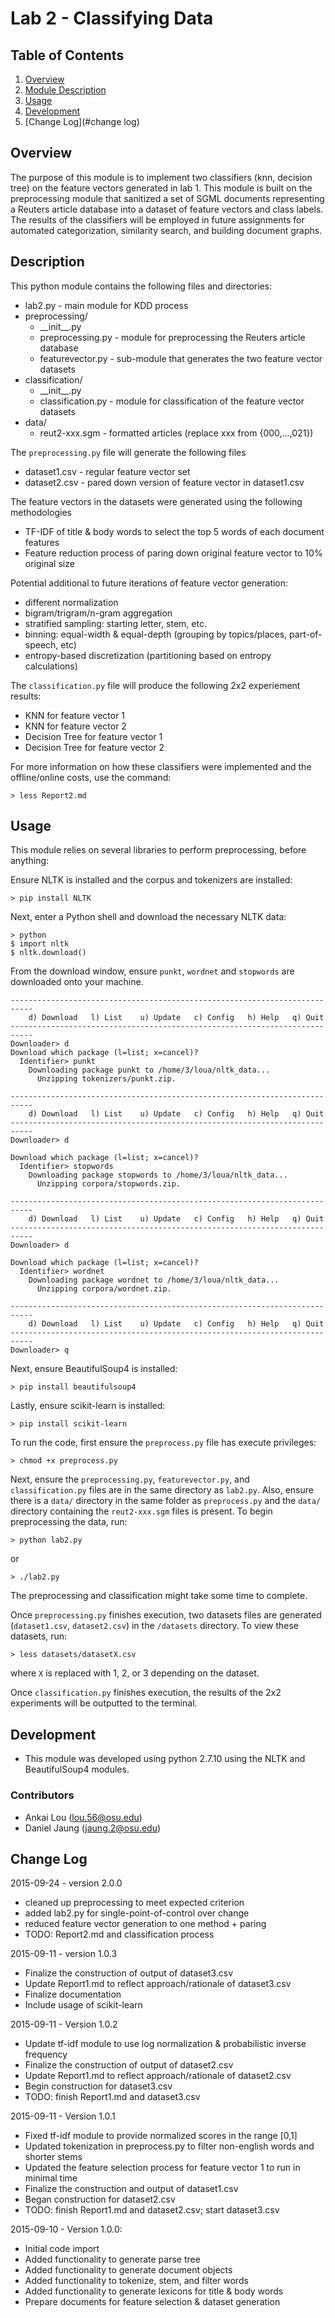 Lab 2 - Classifying Data
========================

## Table of Contents
1. [Overview](#overview)
2. [Module Description](#description)
3. [Usage](#usage)
4. [Development](#development)
5. [Change Log](#change log)

## Overview
The purpose of this module is to implement two classifiers (knn, decision tree) on the feature vectors generated in lab 1. This module is built on the preprocessing module that sanitized a set of SGML documents representing a Reuters article database into a dataset of feature vectors and class labels. The results of the classifiers will be employed in future assignments for automated categorization, similarity search, and building document graphs.

## Description
This python module contains the following files and directories:

* lab2.py - main module for KDD process
* preprocessing/
    * \_\_init\_\_.py
    * preprocessing.py - module for preprocessing the Reuters article database
    * featurevector.py - sub-module that generates the two feature vector datasets
* classification/
    * \_\_init\_\_.py
    * classification.py - module for classification of the feature vector datasets
* data/
    * reut2-xxx.sgm - formatted articles (replace xxx from {000,...,021})

The `preprocessing.py` file will generate the following files

* dataset1.csv - regular feature vector set
* dataset2.csv - pared down version of feature vector in dataset1.csv

The feature vectors in the datasets were generated using the following methodologies

* TF-IDF of title & body words to select the top 5 words of each document features
* Feature reduction process of paring down original feature vector to 10% original size

Potential additional to future iterations of feature vector generation:

* different normalization
* bigram/trigram/n-gram aggregation
* stratified sampling: starting letter, stem, etc.
* binning: equal-width & equal-depth (grouping by topics/places, part-of-speech, etc)
* entropy-based discretization (partitioning based on entropy calculations)

The `classification.py` file will produce the following 2x2 experiement results:

* KNN for feature vector 1
* KNN for feature vector 2
* Decision Tree for feature vector 1
* Decision Tree for feature vector 2

For more information on how these classifiers were implemented and the offline/online costs, use the command:

```
> less Report2.md
```

## Usage
This module relies on several libraries to perform preprocessing, before anything:

Ensure NLTK is installed and the corpus and tokenizers are installed:

```
> pip install NLTK
```

Next, enter a Python shell and download the necessary NLTK data:

```
> python
$ import nltk
$ nltk.download()
```

From the download window, ensure `punkt`, `wordnet` and `stopwords` are downloaded onto your machine.

```
---------------------------------------------------------------------------
    d) Download   l) List    u) Update   c) Config   h) Help   q) Quit
---------------------------------------------------------------------------
Downloader> d
Download which package (l=list; x=cancel)?
  Identifier> punkt
    Downloading package punkt to /home/3/loua/nltk_data...
      Unzipping tokenizers/punkt.zip.

---------------------------------------------------------------------------
    d) Download   l) List    u) Update   c) Config   h) Help   q) Quit
---------------------------------------------------------------------------
Downloader> d

Download which package (l=list; x=cancel)?
  Identifier> stopwords
    Downloading package stopwords to /home/3/loua/nltk_data...
      Unzipping corpora/stopwords.zip.

---------------------------------------------------------------------------
    d) Download   l) List    u) Update   c) Config   h) Help   q) Quit
---------------------------------------------------------------------------
Downloader> d

Download which package (l=list; x=cancel)?
  Identifier> wordnet
    Downloading package wordnet to /home/3/loua/nltk_data...
      Unzipping corpora/wordnet.zip.

---------------------------------------------------------------------------
    d) Download   l) List    u) Update   c) Config   h) Help   q) Quit
---------------------------------------------------------------------------
Downloader> q
```

Next, ensure BeautifulSoup4 is installed:

```
> pip install beautifulsoup4
```

Lastly, ensure scikit-learn is installed:

```
> pip install scikit-learn
```

To run the code, first ensure the `preprocess.py` file has execute privileges:

```
> chmod +x preprocess.py
```

Next, ensure the `preprocessing.py`, `featurevector.py`, and `classification.py` files are in the same directory as `lab2.py`. Also,
ensure there is a `data/` directory in the same folder as `preprocess.py` and the `data/` directory containing the `reut2-xxx.sgm` files is present. To begin preprocessing the data, run:

```
> python lab2.py
```

or

```
> ./lab2.py
```

The preprocessing and classification might take some time to complete.

Once `preprocessing.py` finishes execution, two datasets files are generated (`dataset1.csv`, `dataset2.csv`) in the `/datasets` directory. To view these datasets, run:

```
> less datasets/datasetX.csv
```

where `X` is replaced with 1, 2, or 3 depending on the dataset.

Once `classification.py` finishes execution, the results of the 2x2 experiments will be outputted to the terminal.

## Development
* This module was developed using python 2.7.10 using the NLTK and BeautifulSoup4 modules.

### Contributors
* Ankai Lou (lou.56@osu.edu)
* Daniel Jaung (jaung.2@osu.edu)

## Change Log
2015-09-24 - version 2.0.0

* cleaned up preprocessing to meet expected criterion
* added lab2.py for single-point-of-control over change
* reduced feature vector generation to one method + paring
* TODO: Report2.md and classification process

2015-09-11 - version 1.0.3

* Finalize the construction of output of dataset3.csv
* Update Report1.md to reflect approach/rationale of dataset3.csv
* Finalize documentation
* Include usage of scikit-learn

2015-09-11 - Version 1.0.2

* Update tf-idf module to use log normalization & probabilistic inverse frequency
* Finalize the construction of output of dataset2.csv
* Update Report1.md to reflect approach/rationale of dataset2.csv
* Begin construction for dataset3.csv
* TODO: finish Report1.md and dataset3.csv

2015-09-11 - Version 1.0.1

* Fixed tf-idf module to provide normalized scores in the range [0,1]
* Updated tokenization in preprocess.py to filter non-english words and shorter stems
* Updated the feature selection process for feature vector 1 to run in minimal time
* Finalize the construction and output of dataset1.csv
* Began construction for dataset2.csv
* TODO: finish Report1.md and dataset2.csv; start dataset3.csv

2015-09-10 - Version 1.0.0:

* Initial code import
* Added functionality to generate parse tree
* Added functionality to generate document objects
* Added functionality to tokenize, stem, and filter words
* Added functionality to generate lexicons for title & body words
* Prepare documents for feature selection & dataset generation
